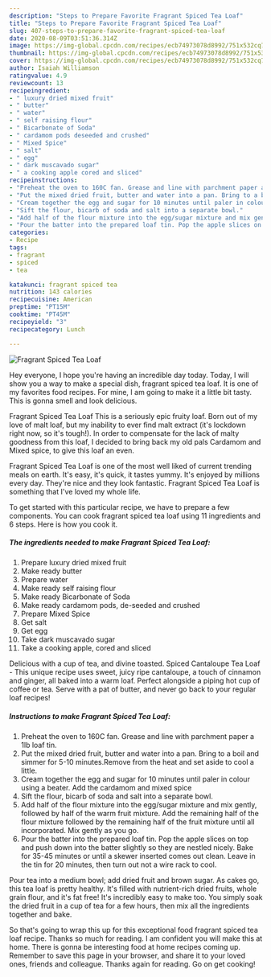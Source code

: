 ```yaml
---
description: "Steps to Prepare Favorite Fragrant Spiced Tea Loaf"
title: "Steps to Prepare Favorite Fragrant Spiced Tea Loaf"
slug: 407-steps-to-prepare-favorite-fragrant-spiced-tea-loaf
date: 2020-08-09T03:51:36.314Z
image: https://img-global.cpcdn.com/recipes/ecb74973078d8992/751x532cq70/fragrant-spiced-tea-loaf-recipe-main-photo.jpg
thumbnail: https://img-global.cpcdn.com/recipes/ecb74973078d8992/751x532cq70/fragrant-spiced-tea-loaf-recipe-main-photo.jpg
cover: https://img-global.cpcdn.com/recipes/ecb74973078d8992/751x532cq70/fragrant-spiced-tea-loaf-recipe-main-photo.jpg
author: Isaiah Williamson
ratingvalue: 4.9
reviewcount: 13
recipeingredient:
- " luxury dried mixed fruit"
- " butter"
- " water"
- " self raising flour"
- " Bicarbonate of Soda"
- " cardamom pods deseeded and crushed"
- " Mixed Spice"
- " salt"
- " egg"
- " dark muscavado sugar"
- " a cooking apple cored and sliced"
recipeinstructions:
- "Preheat the oven to 160C fan. Grease and line with parchment paper a 1lb loaf tin."
- "Put the mixed dried fruit, butter and water into a pan. Bring to a boil and simmer for 5-10 minutes.Remove from the heat and set aside to cool a little."
- "Cream together the egg and sugar for 10 minutes until paler in colour using a beater. Add the cardamom and mixed spice"
- "Sift the flour, bicarb of soda and salt into a separate bowl."
- "Add half of the flour mixture into the egg/sugar mixture and mix gently, followed by half of the warm fruit mixture. Add the remaining half of the flour mixture followed by the remaining half of the fruit mixture until all incorporated. Mix gently as you go."
- "Pour the batter into the prepared loaf tin. Pop the apple slices on top and push down into the batter slightly so they are nestled nicely. Bake for 35-45 minutes or until a skewer inserted comes out clean. Leave in the tin for 20 minutes, then turn out not a wire rack to cool."
categories:
- Recipe
tags:
- fragrant
- spiced
- tea

katakunci: fragrant spiced tea 
nutrition: 143 calories
recipecuisine: American
preptime: "PT15M"
cooktime: "PT45M"
recipeyield: "3"
recipecategory: Lunch

---
```



![Fragrant Spiced Tea Loaf](https://img-global.cpcdn.com/recipes/ecb74973078d8992/751x532cq70/fragrant-spiced-tea-loaf-recipe-main-photo.jpg)

Hey everyone, I hope you're having an incredible day today. Today, I will show you a way to make a special dish, fragrant spiced tea loaf. It is one of my favorites food recipes. For mine, I am going to make it a little bit tasty. This is gonna smell and look delicious.

Fragrant Spiced Tea Loaf This is a seriously epic fruity loaf. Born out of my love of malt loaf, but my inability to ever find malt extract (it&#39;s lockdown right now, so it&#39;s tough!). In order to compensate for the lack of malty goodness from this loaf, I decided to bring back my old pals Cardamom and Mixed spice, to give this loaf an even.

Fragrant Spiced Tea Loaf is one of the most well liked of current trending meals on earth. It's easy, it's quick, it tastes yummy. It's enjoyed by millions every day. They're nice and they look fantastic. Fragrant Spiced Tea Loaf is something that I've loved my whole life.


To get started with this particular recipe, we have to prepare a few components. You can cook fragrant spiced tea loaf using 11 ingredients and 6 steps. Here is how you cook it.

<!--inarticleads1-->

##### The ingredients needed to make Fragrant Spiced Tea Loaf:

1. Prepare  luxury dried mixed fruit
1. Make ready  butter
1. Prepare  water
1. Make ready  self raising flour
1. Make ready  Bicarbonate of Soda
1. Make ready  cardamom pods, de-seeded and crushed
1. Prepare  Mixed Spice
1. Get  salt
1. Get  egg
1. Take  dark muscavado sugar
1. Take  a cooking apple, cored and sliced


Delicious with a cup of tea, and divine toasted. Spiced Cantaloupe Tea Loaf - This unique recipe uses sweet, juicy ripe cantaloupe, a touch of cinnamon and ginger, all baked into a warm loaf. Perfect alongside a piping hot cup of coffee or tea. Serve with a pat of butter, and never go back to your regular loaf recipes! 

<!--inarticleads2-->

##### Instructions to make Fragrant Spiced Tea Loaf:

1. Preheat the oven to 160C fan. Grease and line with parchment paper a 1lb loaf tin.
1. Put the mixed dried fruit, butter and water into a pan. Bring to a boil and simmer for 5-10 minutes.Remove from the heat and set aside to cool a little.
1. Cream together the egg and sugar for 10 minutes until paler in colour using a beater. Add the cardamom and mixed spice
1. Sift the flour, bicarb of soda and salt into a separate bowl.
1. Add half of the flour mixture into the egg/sugar mixture and mix gently, followed by half of the warm fruit mixture. Add the remaining half of the flour mixture followed by the remaining half of the fruit mixture until all incorporated. Mix gently as you go.
1. Pour the batter into the prepared loaf tin. Pop the apple slices on top and push down into the batter slightly so they are nestled nicely. Bake for 35-45 minutes or until a skewer inserted comes out clean. Leave in the tin for 20 minutes, then turn out not a wire rack to cool.


Pour tea into a medium bowl; add dried fruit and brown sugar. As cakes go, this tea loaf is pretty healthy. It&#39;s filled with nutrient-rich dried fruits, whole grain flour, and it&#39;s fat free! It&#39;s incredibly easy to make too. You simply soak the dried fruit in a cup of tea for a few hours, then mix all the ingredients together and bake. 

So that's going to wrap this up for this exceptional food fragrant spiced tea loaf recipe. Thanks so much for reading. I am confident you will make this at home. There is gonna be interesting food at home recipes coming up. Remember to save this page in your browser, and share it to your loved ones, friends and colleague. Thanks again for reading. Go on get cooking!
